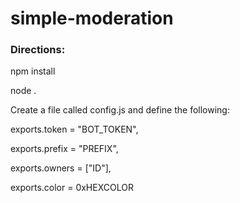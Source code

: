 # simple-moderation

### Directions:
npm install

node .

Create a file called config.js and define the following:

exports.token = "BOT_TOKEN",

exports.prefix = "PREFIX",

exports.owners = ["ID"],

exports.color = 0xHEXCOLOR
